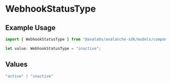 # WebhookStatusType

## Example Usage

```typescript
import { WebhookStatusType } from "@avalabs/avalanche-sdk/models/components";

let value: WebhookStatusType = "inactive";
```

## Values

```typescript
"active" | "inactive"
```